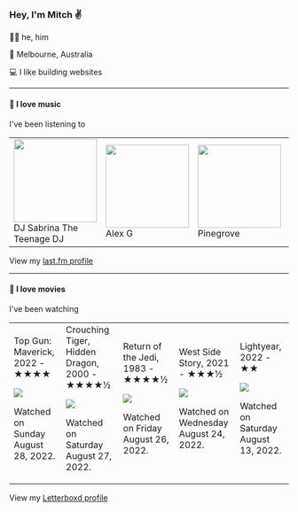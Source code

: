 <article><h3>Hey, I&#x27;m Mitch ✌️</h3><section><p>🙆‍♂️ he, him</p><p>📍 Melbourne, Australia</p><p>💻 I like building websites</p></section><hr/><section><h4>💽 I love music</h4><p>I&#x27;ve been listening to</p><table><tbody><td><img src="https://lastfm.freetls.fastly.net/i/u/174s/25cc466e31139013b0bfd4b275e8ef4e.png" height="150px" alt="" role="presentation"/><br/>DJ Sabrina The Teenage DJ</td><td><img src="https://lastfm.freetls.fastly.net/i/u/174s/0b8520054cfd8af493b44a8bed0a2361.png" height="150px" alt="" role="presentation"/><br/>Alex G</td><td><img src="https://lastfm.freetls.fastly.net/i/u/174s/c6629582f276e80e1255fccfdafc734e.png" height="150px" alt="" role="presentation"/><br/>Pinegrove</td><td><img src="https://lastfm.freetls.fastly.net/i/u/174s/a82871dba96040d6a72046beb40e6460.png" height="150px" alt="" role="presentation"/><br/>Hudson Mohawke</td><td><img src="https://lastfm.freetls.fastly.net/i/u/174s/e61b4bfe3267f68ff40c7d49690c6ac1.png" height="150px" alt="" role="presentation"/><br/>Mo Troper</td></tbody></table><span>View my <a href="https://www.last.fm/user/mylsb">last.fm profile</a></span></section><hr/><section><h4>📼 I love movies</h4><p>I&#x27;ve been watching</p><table><tbody><td>Top Gun: Maverick, 2022 - ★★★★<br/><span> <p><img src="https://a.ltrbxd.com/resized/film-poster/2/9/3/4/6/5/293465-top-gun-maverick-0-600-0-900-crop.jpg?v=9f8af0f61b"/></p> <p>Watched on Sunday August 28, 2022.</p> </span></td><td>Crouching Tiger, Hidden Dragon, 2000 - ★★★★½<br/><span> <p><img src="https://a.ltrbxd.com/resized/film-poster/5/1/9/0/5/51905-crouching-tiger-hidden-dragon-0-600-0-900-crop.jpg?v=175886e752"/></p> <p>Watched on Saturday August 27, 2022.</p> </span></td><td>Return of the Jedi, 1983 - ★★★★½<br/><span> <p><img src="https://a.ltrbxd.com/resized/sm/upload/88/lu/ak/8v/5wDrNqePjb5SOucrWQwiFu340vv-0-600-0-900-crop.jpg?v=acc9d9c27b"/></p> <p>Watched on Friday August 26, 2022.</p> </span></td><td>West Side Story, 2021 - ★★★½<br/><span> <p><img src="https://a.ltrbxd.com/resized/sm/upload/yd/j5/tz/up/xW3t04p24jH7aQyq1J63ApAP9gG-0-600-0-900-crop.jpg?v=a25d5f6f88"/></p> <p>Watched on Wednesday August 24, 2022.</p> </span></td><td>Lightyear, 2022 - ★★<br/><span> <p><img src="https://a.ltrbxd.com/resized/film-poster/6/4/1/5/7/4/641574-lightyear-0-600-0-900-crop.jpg?v=e6f722b008"/></p> <p>Watched on Saturday August 13, 2022.</p> </span></td></tbody></table><span>View my <a href="https://letterboxd.com/myslab/">Letterboxd profile</a></span></section></article>